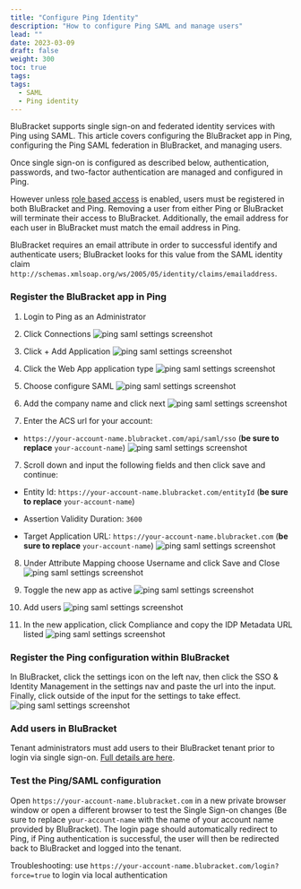 ```yaml
---
title: "Configure Ping Identity"
description: "How to configure Ping SAML and manage users"
lead: ""
date: 2023-03-09
draft: false
weight: 300
toc: true
tags:
tags:
  - SAML
  - Ping identity
---
```


BluBracket supports single sign-on and federated identity services with Ping using SAML. This article covers configuring the BluBracket app in Ping, configuring the Ping SAML federation in BluBracket, and managing users.

Once single sign-on is configured as described below, authentication, passwords, and two-factor authentication are managed and configured in Ping.

However unless [role based access](/how-to/role-based-access-control/) is enabled, users must be registered in both BluBracket and Ping. Removing a user from either Ping or BluBracket will terminate their access to BluBracket. Additionally, the email address for each user in BluBracket must match the email address in Ping.

BluBracket requires an email attribute in order to successful identify and authenticate users; BluBracket looks for this value from the SAML identity claim `http://schemas.xmlsoap.org/ws/2005/05/identity/claims/emailaddress`.

### Register the BluBracket app in Ping

1. Login to Ping as an Administrator

2. Click Connections
![ping saml settings screenshot](ping-setup-1.png)

2. Click + Add Application
![ping saml settings screenshot](ping-setup-2.png)

3. Click the Web App application type
![ping saml settings screenshot](ping-setup-3.png)

4. Choose configure SAML
![ping saml settings screenshot](ping-setup-4.png)

5. Add the company name and click next
![ping saml settings screenshot](ping-setup-5.png)

6. Enter the ACS url for your account:
  - `https://your-account-name.blubracket.com/api/saml/sso` (**be sure to replace** `your-account-name`)
![ping saml settings screenshot](ping-setup-6.png)

7. Scroll down and input the following fields and then click save and continue:
  - Entity Id: `https://your-account-name.blubracket.com/entityId` (**be sure to replace** `your-account-name`)

  - Assertion Validity Duration: `3600`

  - Target Application URL: `https://your-account-name.blubracket.com` (**be sure to replace** `your-account-name`)
![ping saml settings screenshot](ping-setup-7.png)

8. Under Attribute Mapping choose Username and click Save and Close
![ping saml settings screenshot](ping-setup-8.png)

9. Toggle the new app as active
![ping saml settings screenshot](ping-setup-9.png)

10. Add users
![ping saml settings screenshot](ping-setup-10.png)

10. In the new application, click Compliance and copy the IDP Metadata URL listed
![ping saml settings screenshot](ping-setup-11.png)

### Register the Ping configuration within BluBracket

In BluBracket, click the settings icon on the left nav, then click the SSO & Identity Management in the settings nav and paste the url into the input. Finally, click outside of the input for the settings to take effect.
  ![ping saml settings screenshot](saml-setup-metadata.png)

### Add users in BluBracket

Tenant administrators must add users to their BluBracket tenant prior to login via single sign-on. [Full details are here](/how-to/add-user/).


### Test the Ping/SAML configuration

Open `https://your-account-name.blubracket.com` in a new private browser window or open a different browser to test the Single Sign-on changes (Be sure to replace `your-account-name` with the name of your account name provided by BluBracket). The login page should automatically redirect to Ping, if Ping authentication is successful, the user will then be redirected back to BluBracket and logged into the tenant.

Troubleshooting: use `https://your-account-name.blubracket.com/login?force=true` to login via local authentication
